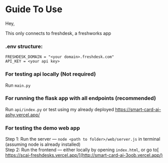 # Guide To Use

Hey, 

This only connects to freshdesk, a freshworks app

### .env structure:
`FRESHDESK_DOMAIN = "<your domain>.freshdesk.com"`  
`API_KEY = <your api key>`

### For testing api locally (Not required)  
Run `main.py`

### For running the flask app with all endpoints (recommended)  
Run `api/index.py` or test using my already deployed https://smart-card-ai-ashy.vercel.app/

### For testing the demo web app  
Step 1: Run the server — `node <path to folder>/web/server.js` in terminal (assuming node is already installed)  
Step 2: Run the frontend — either locally by opening `index.html`, or go to[ https://scai-freshdesks.vercel.app/](http://smart-card-ai-3oob.vercel.app/)
